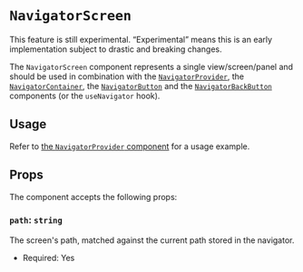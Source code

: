 # `NavigatorScreen`

<div class="callout callout-alert">
This feature is still experimental. “Experimental” means this is an early implementation subject to drastic and breaking changes.
</div>

The `NavigatorScreen` component represents a single view/screen/panel and should be used in combination with the [`NavigatorProvider`](/packages/components/src/navigator/navigator-provider/README.md), the [`NavigatorContainer`](/packages/components/src/navigator/navigator-container/README.md), the [`NavigatorButton`](/packages/components/src/navigator/navigator-button/README.md) and the [`NavigatorBackButton`](/packages/components/src/navigator/navigator-back-button/README.md) components (or the `useNavigator` hook).

## Usage

Refer to [the `NavigatorProvider` component](/packages/components/src/navigator/navigator-provider/README.md#usage) for a usage example.

## Props

The component accepts the following props:

### `path`: `string`

The screen's path, matched against the current path stored in the navigator.

-   Required: Yes
